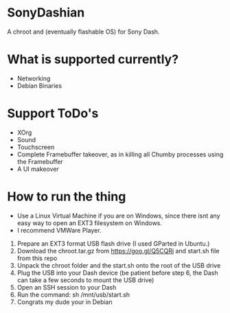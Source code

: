 # SonyDashian
A chroot and (eventually flashable OS) for Sony Dash.

# What is supported currently?
- Networking
- Debian Binaries

# Support ToDo's
- XOrg
- Sound
- Touchscreen
- Complete Framebuffer takeover, as in killing all Chumby processes using the Framebuffer
- A UI makeover

# How to run the thing
- Use a Linux Virtual Machine if you are on Windows, since there isnt any easy way to open an EXT3 filesystem on Windows. 
- I recommend VMWare Player.


1. Prepare an EXT3 format USB flash drive (I used GParted in Ubuntu.)
2. Download the chroot.tar.gz from https://goo.gl/Q5CQRi and start.sh file from this repo
3. Unpack the chroot folder and the start.sh onto the root of the USB drive
4. Plug the USB into your Dash device (be patient before step 6, the Dash can take a few seconds to mount the USB drive)
5. Open an SSH session to your Dash
6. Run the command: sh /mnt/usb/start.sh
7. Congrats my dude your in Debian
